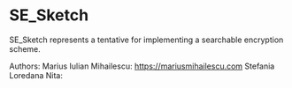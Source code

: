 # SE_Sketch
SE_Sketch represents a tentative for implementing a searchable encryption scheme.

Authors:
Marius Iulian Mihailescu: https://mariusmihailescu.com
Stefania Loredana Nita: 
